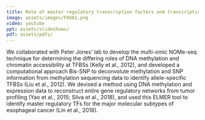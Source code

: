 ```yaml
---
title: Role of master regulatory transcription factors and transcription factor binding sites (TFBS) in cancer regulatory networks
image: assets/images/FOXA1.png
video: youtube
ppt: assets/slideshows/
pdf: assets/pdfs/
---
```


We collaborated with Peter Jones’ lab to develop the multi-omic NOMe-seq technique for determining the differing roles of DNA methylation and chromatin accessibility at TFBSs (Kelly et al., 2012), and developed a computational approach Bis-SNP to deconvolute methylation and SNP information from methylation sequencing data to identify allele-specific TFBSs (Liu et al., 2012). We devised a method using DNA methylation and expression data to reconstruct entire gene regulatory networks from tumor profiling (Yao et al., 2015; Silva et al., 2018), and used this ELMER tool to identify master regulatory TFs for the major molecular subtypes of esophageal cancer (Lin et al., 2018).
